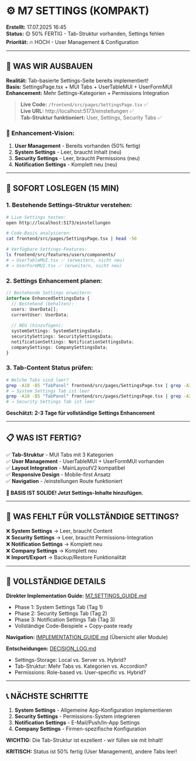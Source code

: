 # ⚙️ M7 SETTINGS (KOMPAKT)

**Erstellt:** 17.07.2025 16:45  
**Status:** 🟡 50% FERTIG - Tab-Struktur vorhanden, Settings fehlen  
**Priorität:** 🔥 HOCH - User Management & Configuration  

---

## 🧠 WAS WIR AUSBAUEN

**Realität:** Tab-basierte Settings-Seite bereits implementiert!  
**Basis:** SettingsPage.tsx + MUI Tabs + UserTableMUI + UserFormMUI  
**Enhancement:** Mehr Settings-Kategorien + Permissions Integration  

> **Live Code:** `/frontend/src/pages/SettingsPage.tsx` ✅  
> **Live URL:** http://localhost:5173/einstellungen ✅  
> **Tab-Struktur funktioniert:** User, Settings, Security Tabs ✅  

### 🎯 Enhancement-Vision:
1. **User Management** - Bereits vorhanden (50% fertig)
2. **System Settings** - Leer, braucht Inhalt (neu)  
3. **Security Settings** - Leer, braucht Permissions (neu)
4. **Notification Settings** - Komplett neu (neu)

---

## 🚀 SOFORT LOSLEGEN (15 MIN)

### 1. **Bestehende Settings-Struktur verstehen:**
```bash
# Live Settings testen:
open http://localhost:5173/einstellungen

# Code-Basis analysieren:
cat frontend/src/pages/SettingsPage.tsx | head -50

# Verfügbare Settings-Features:
ls frontend/src/features/users/components/
# → UserTableMUI.tsx ✅ (erweitern, nicht neu)
# → UserFormMUI.tsx ✅ (erweitern, nicht neu)
```

### 2. **Settings Enhancement planen:**
```typescript
// Bestehende Settings erweitern:
interface EnhancedSettingsData {
  // Bestehend (behalten):
  users: UserData[];
  currentUser: UserData;
  
  // NEU (hinzufügen):
  systemSettings: SystemSettingsData;
  securitySettings: SecuritySettingsData;
  notificationSettings: NotificationSettingsData;
  companySettings: CompanySettingsData;
}
```

### 3. **Tab-Content Status prüfen:**
```bash
# Welche Tabs sind leer?
grep -A10 -B5 "TabPanel" frontend/src/pages/SettingsPage.tsx | grep -A20 "value={1}"
# → System Settings Tab ist leer
grep -A10 -B5 "TabPanel" frontend/src/pages/SettingsPage.tsx | grep -A20 "value={2}"
# → Security Settings Tab ist leer
```

**Geschätzt: 2-3 Tage für vollständige Settings Enhancement**

---

## 📋 WAS IST FERTIG?

✅ **Tab-Struktur** - MUI Tabs mit 3 Kategorien  
✅ **User Management** - UserTableMUI + UserFormMUI vorhanden  
✅ **Layout Integration** - MainLayoutV2 kompatibel  
✅ **Responsive Design** - Mobile-first Ansatz  
✅ **Navigation** - /einstellungen Route funktioniert  

**🎯 BASIS IST SOLIDE! Jetzt Settings-Inhalte hinzufügen.**

---

## 🚨 WAS FEHLT FÜR VOLLSTÄNDIGE SETTINGS?

❌ **System Settings** → Leer, braucht Content  
❌ **Security Settings** → Leer, braucht Permissions-Integration  
❌ **Notification Settings** → Komplett neu  
❌ **Company Settings** → Komplett neu  
❌ **Import/Export** → Backup/Restore Funktionalität  

---

## 🔗 VOLLSTÄNDIGE DETAILS

**Direkter Implementation Guide:** [M7_SETTINGS_GUIDE.md](./guides/M7_SETTINGS_GUIDE.md)
- Phase 1: System Settings Tab (Tag 1)
- Phase 2: Security Settings Tab (Tag 2)
- Phase 3: Notification Settings Tab (Tag 3)
- Vollständige Code-Beispiele + Copy-paste ready

**Navigation:** [IMPLEMENTATION_GUIDE.md](./IMPLEMENTATION_GUIDE.md) (Übersicht aller Module)

**Entscheidungen:** [DECISION_LOG.md](./DECISION_LOG.md)
- Settings-Storage: Local vs. Server vs. Hybrid?
- Tab-Struktur: Mehr Tabs vs. Kategorien vs. Accordion?
- Permissions: Role-based vs. User-specific vs. Hybrid?

---

## 📞 NÄCHSTE SCHRITTE

1. **System Settings** - Allgemeine App-Konfiguration implementieren
2. **Security Settings** - Permissions-System integrieren  
3. **Notification Settings** - E-Mail/Push/In-App Settings
4. **Company Settings** - Firmen-spezifische Konfiguration

**WICHTIG:** Die Tab-Struktur ist exzellent - wir füllen sie mit Inhalt!

**KRITISCH:** Status ist 50% fertig (User Management), andere Tabs leer!